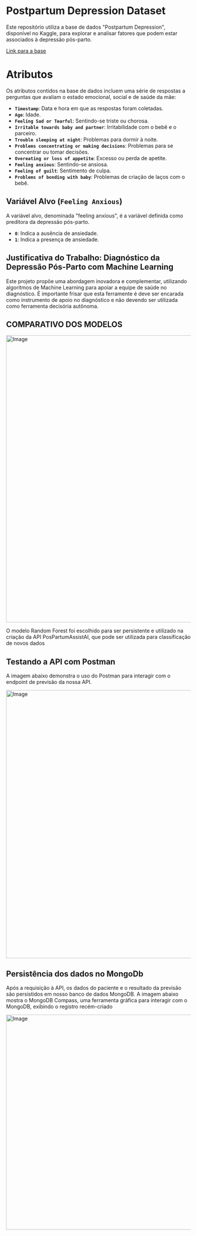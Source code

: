 <h1>Postpartum Depression Dataset</h1>
<p>Este repositório utiliza a base de dados "Postpartum Depression", disponível no Kaggle, para explorar e analisar fatores que podem estar associados à depressão pós-parto.</p>
<a href="https://www.kaggle.com/datasets/parvezalmuqtadir2348/postpartum-depression/data">Link para a base</a>
<h1>Atributos</h1>
<p>Os atributos contidos na base de dados incluem uma série de respostas a perguntas que avaliam o estado emocional, social e de saúde da mãe:</p>
<ul>
    <li><strong><code>Timestamp</code></strong>: Data e hora em que as respostas foram coletadas.</li>
    <li><strong><code>Age</code></strong>: Idade.</li>
    <li><strong><code>Feeling Sad or Tearful</code></strong>: Sentindo-se triste ou chorosa.</li>
    <li><strong><code>Irritable towards baby and partner</code></strong>: Irritabilidade com o bebê e o parceiro.</li>
    <li><strong><code>Trouble sleeping at night</code></strong>: Problemas para dormir à noite.</li>
    <li><strong><code>Problems concentrating or making decisions</code></strong>: Problemas para se concentrar ou tomar decisões.</li>
    <li><strong><code>Overeating or loss of appetite</code></strong>: Excesso ou perda de apetite.</li>
    <li><strong><code>Feeling anxious</code></strong>: Sentindo-se ansiosa.</li>
    <li><strong><code>Feeling of guilt</code></strong>: Sentimento de culpa.</li>
    <li><strong><code>Problems of bonding with baby</code></strong>: Problemas de criação de laços com o bebê.</li>
</ul>
<h2>Variável Alvo (<code>Feeling Anxious</code>)</h2>
<p>A variável alvo, denominada "feeling anxious", é a variável definida como preditora da depressão pós-parto.</p>
<ul>
        <li><strong><code>0</code></strong>: Indica a ausência de ansiedade.</li>
        <li><strong><code>1</code></strong>: Indica a presença de ansiedade.</li>
    </ul>
<h2>Justificativa do Trabalho: Diagnóstico da Depressão Pós-Parto com Machine Learning</h2>
<p>Este projeto propõe uma abordagem inovadora e complementar, utilizando algoritmos de Machine Learning para apoiar a equipe de saúde no diagnóstico. É importante frisar que esta ferramente é deve ser encarada como instrumento de apoio no diagnóstico e não devendo ser utilizada como ferramenta decisória autônoma. </p>
<h2>COMPARATIVO DOS MODELOS</h2>
<img width="1184" height="784" alt="Image" src="https://github.com/user-attachments/assets/4ef806b5-ae7d-4d4f-b5da-f2d710097ed4" />
<p>O modelo Random Forest foi escolhido para ser persistente e utilizado na criação da API PosPartumAssistAI, que pode ser utilizada para classificação de novos dados</p>
<h2>Testando a API com Postman</h2>
<p>A imagem abaixo demonstra o uso do Postman para interagir com o endpoint de previsão da nossa API.</p>
<img width="1442" height="732" alt="Image" src="https://github.com/user-attachments/assets/760f5e07-e467-4fe7-a507-8a6287e863a8" />
<h2>Persistência dos dados no MongoDb</h2>
<p>Após a requisição à API, os dados do paciente e o resultado da previsão são persistidos em nosso banco de dados MongoDB. A imagem abaixo mostra o MongoDB Compass, uma ferramenta gráfica para interagir com o MongoDB, exibindo o registro recém-criado</p>
<img width="1920" height="587" alt="Image" src="https://github.com/user-attachments/assets/85baa433-ac19-418e-8db7-1ebb0a87d71a" />

